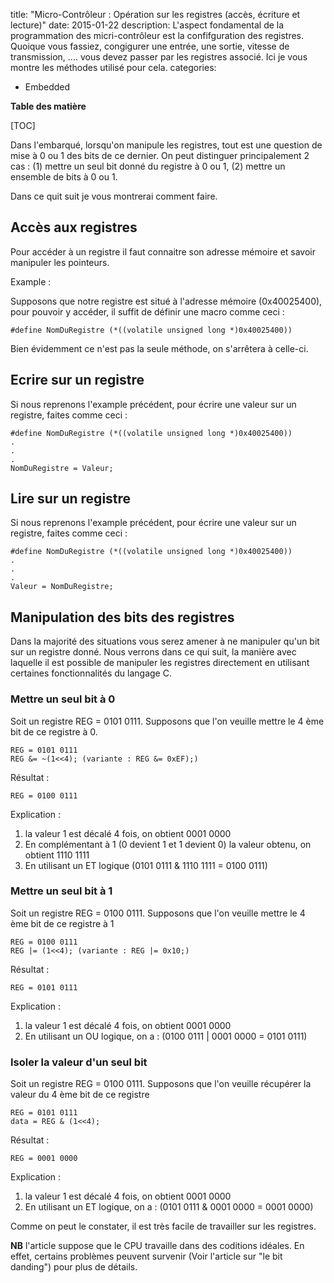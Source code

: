 title: "Micro-Contrôleur : Opération sur les registres (accès, écriture et lecture)" 
date: 2015-01-22
description: L'aspect fondamental de la programmation des micri-contrôleur est la confifguration des registres. Quoique vous fassiez, congigurer une entrée, une sortie, vitesse de transmission, .... vous devez passer par les registres associé. Ici je vous montre les méthodes utilisé pour cela. 
categories: 
- Embedded

**Table des matière**

[TOC]

Dans l'embarqué, lorsqu'on manipule les registres, tout est une question de mise à 0 ou 1 des bits de ce dernier. On peut distinguer principalement 2 cas : (1) mettre un seul bit donné du registre à 0 ou 1, (2) mettre un ensemble de bits à 0 ou 1.

Dans ce quit suit je vous montrerai comment faire.


## Accès aux registres

Pour accéder à un registre il faut connaitre son adresse mémoire et savoir manipuler les pointeurs.

Example :

Supposons que notre registre est situé à l'adresse mémoire (0x40025400), pour pouvoir y accéder, il suffit de définir une macro comme ceci :
    
    #define NomDuRegistre (*((volatile unsigned long *)0x40025400))

Bien évidemment ce n'est pas la seule méthode, on s'arrêtera à celle-ci.

## Ecrire sur un registre

Si nous reprenons l'example précédent, pour écrire une valeur sur un registre, faites comme ceci :
    
    #define NomDuRegistre (*((volatile unsigned long *)0x40025400))
    .
    .
    .
    NomDuRegistre = Valeur;

## Lire sur un registre

Si nous reprenons l'example précédent, pour écrire une valeur sur un registre, faites comme ceci :

    
    #define NomDuRegistre (*((volatile unsigned long *)0x40025400))
    .
    .
    .
    Valeur = NomDuRegistre;



## Manipulation des bits des registres


Dans la majorité des situations vous serez amener à ne manipuler qu'un bit sur un registre donné. Nous verrons dans ce qui suit, la manière avec laquelle il est possible de manipuler les registres directement en utilisant certaines fonctionnalités du langage C.

### Mettre un seul bit à 0


Soit un registre REG = 0101 0111. Supposons que l'on veuille mettre le 4 ème bit de ce registre à 0.

    
    REG = 0101 0111
    REG &= ~(1<<4); (variante : REG &= 0xEF);)

Résultat :
    
    REG = 0100 0111


Explication :

1. la valeur 1 est décalé 4 fois, on obtient 0001 0000
2. En complémentant à 1 (0 devient 1 et 1 devient 0) la valeur obtenu, on obtient 1110 1111
3. En utilisant un ET logique (0101 0111 & 1110 1111 = 0100 0111)
 

### Mettre un seul bit à 1

Soit un registre REG = 0100 0111. Supposons que l'on veuille mettre le 4 ème bit de ce registre à 1

    
    REG = 0100 0111
    REG |= (1<<4); (variante : REG |= 0x10;)

Résultat :

    REG = 0101 0111


Explication :
1. la valeur 1 est décalé 4 fois, on obtient 0001 0000
2. En utilisant un OU logique, on a : (0100 0111 | 0001 0000 = 0101 0111)


### Isoler la valeur d'un seul bit


Soit un registre REG = 0100 0111. Supposons que l'on veuille récupérer la valeur du 4 ème bit de ce registre

    
    REG = 0101 0111
    data = REG & (1<<4); 

Résultat :

    REG = 0001 0000

Explication :

1. la valeur 1 est décalé 4 fois, on obtient 0001 0000
2. En utilisant un ET logique, on a : (0101 0111 & 0001 0000 = 0001 0000)


Comme on peut le constater, il est très facile de travailler sur les registres.

**NB** l'article suppose que le CPU travaille dans des coditions idéales. En effet, certains problèmes peuvent survenir (Voir l'article sur "le bit danding") pour plus de détails. 